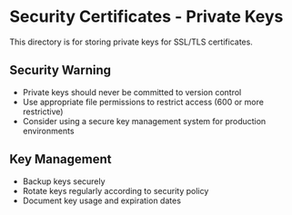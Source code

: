 # Security Certificates - Private Keys

This directory is for storing private keys for SSL/TLS certificates.

## Security Warning

- Private keys should never be committed to version control
- Use appropriate file permissions to restrict access (600 or more restrictive)
- Consider using a secure key management system for production environments

## Key Management

- Backup keys securely
- Rotate keys regularly according to security policy
- Document key usage and expiration dates
